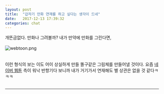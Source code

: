 ```yaml
---
layout: post
title:  "갑자기 만화 연재를 하고 싶다는 생각이 드네"
date:   2017-12-13 17:39:32
categories: chat
---
```


개뜬금없다. 만화나 그려볼까? 내가 만약에 만화를 그린다면, 
<br><br>
![webtoon.png](https://i.loli.net/2017/12/13/5a30e21631c4a.png)
<br><br><br>
이런 형식의 보는 이도 어이 상실하게 만들 똘구같은 그림체를 만들어낼 것이다. 요즘 <a href="https://comic.naver.com" target="_blank">네이버 웹툰</a> 측이 워낙 반항기다 보니까 내가 거기가서 연재해도 별 상관은 없을 것 같다ㅋㅋㅋ
<br><br>
<hr id="line">
<br><br><br><br><br>